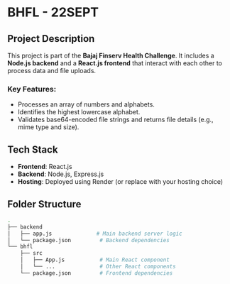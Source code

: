 # BHFL - 22SEPT

## Project Description

This project is part of the **Bajaj Finserv Health Challenge**. It includes a **Node.js backend** and a **React.js frontend** that interact with each other to process data and file uploads.

### Key Features:
- Processes an array of numbers and alphabets.
- Identifies the highest lowercase alphabet.
- Validates base64-encoded file strings and returns file details (e.g., mime type and size).
  
## Tech Stack

- **Frontend**: React.js
- **Backend**: Node.js, Express.js
- **Hosting**: Deployed using Render (or replace with your hosting choice)

## Folder Structure

```bash
.
├── backend
│   ├── app.js              # Main backend server logic
│   └── package.json         # Backend dependencies
└── bhfl
    ├── src
    │   ├── App.js           # Main React component
    │   └── ...              # Other React components
    └── package.json         # Frontend dependencies
